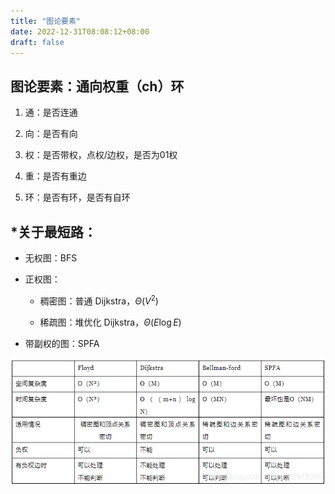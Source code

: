 ```yaml
---
title: "图论要素"
date: 2022-12-31T08:08:12+08:00
draft: false
---
```


## **图论要素：通向权重（ch）环**

1. 通：是否连通

2. 向：是否有向

3. 权：是否带权，点权/边权，是否为01权

4. 重：是否有重边

5. 环：是否有环，是否有自环

## \*关于最短路：

- 无权图：BFS
- 正权图：
  
  - 稠密图：普通 Dijkstra，$\Theta(V^2)$
  
  - 稀疏图：堆优化 Dijkstra，$\Theta(E \log E)$
- 带副权的图：SPFA

![四种最短路算法对比](img.png)
